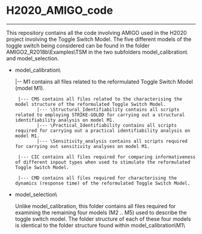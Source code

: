 # H2020_AMIGO_code
-------------

This repository contains all the code involving AMIGO used in the H2020 project involving the Toggle Switch Model. The five  different models of the toggle switch being considered can be found in the folder AMIGO2_R2018b\Examples\TSM in the two subfolders model_calibration\ and model_selection. 

- model_calibration\
    
    |-- M1 contains all files related to the reformulated Toggle Switch Model (model M1). 
  
       |--- CMS contains all files related to the characterising the model structure of the reformulated Toggle Switch Model.
              |--- \Structural_Identifiability contains all scripts related to employing STRIKE-GOLDD for carrying out a structural identifiability analysis on model M1.
              |--- \Practical_Identifiability contains all scripts required for carrying out a practical identifiability analysis on model M1.
              |--- \Sensitivity_analysis contains all scripts required for carrying out sensitivity analyses on model M1.
  
       |--- CIC contains all files required for comparing informativeness of different inpout types when used to stimulate the reformulated Toggle Switch Model.
       
       |--- CMD contains all files required for characterising the dynamics (response time) of the reformulated Toggle Switch Model.
        
- model_selection\
    
    Unlike model_calibration\, this folder contains all files required for examining the remaining four models (M2 .. M5) used to describe the toggle switch model. The folder structure of each of these four models is identical to the folder structure found within model_calibration\M1\

